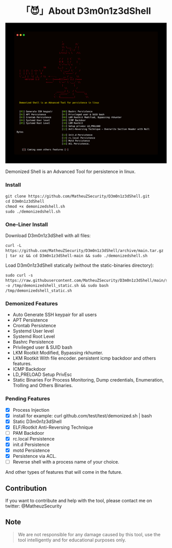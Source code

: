 <h1 align="center">「😈」About D3m0n1z3dShell </h1>

<p align="center"><img src="carbon.png"></p>

Demonized Shell is an Advanced Tool for persistence in linux.

### Install

```
git clone https://github.com/MatheuZSecurity/D3m0n1z3dShell.git
cd D3m0n1z3dShell
chmod +x demonizedshell.sh
sudo ./demonizedshell.sh
```

### One-Liner Install

Download D3m0n1z3dShell with all files:
```
curl -L https://github.com/MatheuZSecurity/D3m0n1z3dShell/archive/main.tar.gz | tar xz && cd D3m0n1z3dShell-main && sudo ./demonizedshell.sh
```

Load D3m0n1z3dShell statically (without the static-binaries directory):
```
sudo curl -s https://raw.githubusercontent.com/MatheuZSecurity/D3m0n1z3dShell/main/static/demonizedshell_static.sh -o /tmp/demonizedshell_static.sh && sudo bash /tmp/demonizedshell_static.sh
```

### Demonized Features

* Auto Generate SSH keypair for all users
* APT Persistence 
* Crontab Persistence
* Systemd User level
* Systemd Root Level
* Bashrc Persistence
* Privileged user & SUID bash
* LKM Rootkit Modified, Bypassing rkhunter.
* LKM Rootkit With file encoder. persistent icmp backdoor and others features.
* ICMP Backdoor 
* LD_PRELOAD Setup PrivEsc
* Static Binaries For Process Monitoring, Dump credentials, Enumeration, Trolling and Others Binaries.

### Pending Features

* [X] Process Injection
* [x] install for example: curl github.com/test/test/demonized.sh | bash
* [x] Static D3m0n1z3dShell
* [x] ELF/Rootkit Anti-Reversing Technique
* [ ] PAM Backdoor
* [x] rc.local Persistence
* [x] init.d Persistence
* [x] motd Persistence
* [x] Persistence via ACL.
* [ ] Reverse shell with a process name of your choice.

And other types of features that will come in the future.

## Contribution

If you want to contribute and help with the tool, please contact me on twitter: @MatheuzSecurity

## Note

> We are not responsible for any damage caused by this tool, use the tool intelligently and for educational purposes only.
